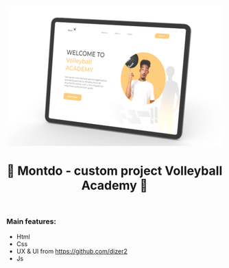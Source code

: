 <h1 align = "center">
    <a href="https://romzez1595.github.io/Montdo/"><img width="700" alt="Screenshot" src="./img/Png/MontdoIntroPhoto.png"></a>
    <br>
    <br>
    🏐 Montdo - custom project Volleyball Academy 🏐
    <br>
    <br>
</h1>

<h3>Main features:</h3>

 - Html
 - Css
 - UX & UI from https://github.com/dizer2
 - Js

